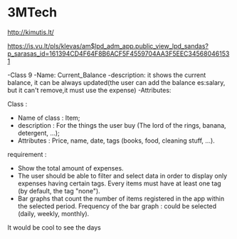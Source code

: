 # 3MTech

http://kimutis.lt/

https://is.vu.lt/pls/klevas/am$lpd_adm_app.public_view_lpd_sandas?p_sarasas_id=161394CD4F64F8B6ACF5F4559704AA3F5EEC345680461531

-Class 9
-Name: Current_Balance
-description: it shows the current balance, it can be always updated(the user can add the balance es:salary, but it can't remove,it must use the expense)
-Attributes:

Class : 
- Name of class : Item;
- description : For the things the user buy (The lord of the rings, banana, detergent, ...);
- Attributes : Price, name, date, tags (books, food, cleaning stuff, ...).



requirement : 
- Show the total amount of expenses.
- The user should be able to filter and select data in order to display only expenses having certain tags. Every items must have at least one tag (by default, the tag "none").
- Bar graphs that count the number of items registered in the app within the selected period. Frequency of the bar graph : could be selected (daily, weekly, monthly).


It would be cool to see the days



